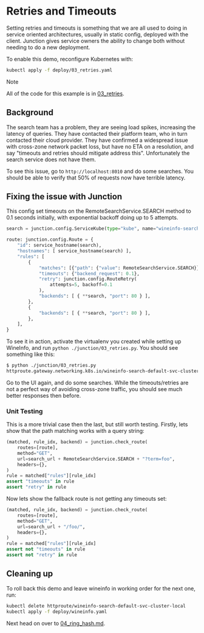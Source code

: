 # Retries and Timeouts

Setting retries and timeouts is something that we are all used to doing in
service oriented architectures, usually in static config, deployed with the
client. Junction gives service owners the ability to change both without needing
to do a new deployment.

To enable this demo, reconfigure Kubernetes with:
```bash
kubectl apply -f deploy/03_retries.yaml
```

> [!NOTE]
>
> All of the code for this example is in
> [03_retries](../junction/03_retries.py).

## Background

The search team has a problem, they are seeing load spikes, increasing the
latency of queries. They have contacted their platform team, who in turn
contacted their cloud provider. They have confirmed a widespread issue with
cross-zone network packet loss, but have no ETA on a resolution, and say
"timeouts and retries should mitigate address this". Unfortunately the search
service does not have them.

To see this issue, go to `http://localhost:8010` and do some searches. You
should be able to verify that 50% of requests now have terrible latency.

## Fixing the issue with Junction 

This config set timeouts on the RemoteSearchService.SEARCH method to 0.1 seconds
initially, with exponential backoff doing up to 5 attempts.

```python
search = junction.config.ServiceKube(type="kube", name="wineinfo-search", namespace="default")

route: junction.config.Route = {
    "id": service_hostname(search),
    "hostnames": [ service_hostname(search) ],
    "rules": [
        {
            "matches": [{"path": {"value": RemoteSearchService.SEARCH}}],
            "timeouts": {"backend_request": 0.1},
            "retry": junction.config.RouteRetry(
                attempts=5, backoff=0.1
            ),
            "backends": [ { **search, "port": 80 } ],
        },
        {
            "backends": [ { **search, "port": 80 } ],
        },
    ],
}
```

To see it in action, activate the virtualenv you created while setting up
WineInfo, and run `python ./junction/03_retries.py`. You should see something
like this:

```bash
$ python ./junction/03_retries.py
httproute.gateway.networking.k8s.io/wineinfo-search-default-svc-cluster-local created
```

Go to the UI again, and do some searches. While the timeouts/retries are not a
perfect way of avoiding cross-zone traffic, you should see much better responses
then before.

### Unit Testing

This is a more trivial case then the last, but still worth testing. Firstly,
lets show that the path matching works with a query string:

```python
(matched, rule_idx, backend) = junction.check_route(
    routes=[route],
    method="GET",
    url=search_url + RemoteSearchService.SEARCH + "?term=foo",
    headers={},
)
rule = matched["rules"][rule_idx]
assert "timeouts" in rule
assert "retry" in rule
```

Now lets show the fallback route is not getting any timeouts set:

```python
(matched, rule_idx, backend) = junction.check_route(
    routes=[route],
    method="GET",
    url=search_url + "/foo/",
    headers={},
)
rule = matched["rules"][rule_idx]
assert not "timeouts" in rule
assert not "retry" in rule
```

## Cleaning up

To roll back this demo and leave wineinfo in working order for the next one,
run: 

```bash
kubectl delete httproute/wineinfo-search-default-svc-cluster-local
kubectl apply -f deploy/wineinfo.yaml
```

Next head on over to [04_ring_hash.md](04_ring_hash.md).
